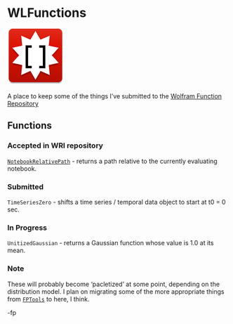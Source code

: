 # WLFunctions

![](icon.png)

A place to keep some of the things I’ve submitted to the [Wolfram Function Repository](https://resources.wolframcloud.com/FunctionRepository/)

## Functions

### Accepted in WRI repository
[`NotebookRelativePath`](https://resources.wolframcloud.com/FunctionRepository/resources/NotebookRelativePath) - returns a path relative to the currently evaluating notebook.

### Submitted
`TimeSeriesZero` - shifts a time series / temporal data object to start at t0 = 0 sec.

### In Progress
`UnitizedGaussian` - returns a Gaussian function whose value is 1.0 at its mean.

### Note
These will probably become ‘pacletized’ at some point, depending on the distribution model. I plan on migrating some of the more appropriate things from [`FPTools`](https://github.com/flipphillips/FPTools) to here, I think.

-fp

